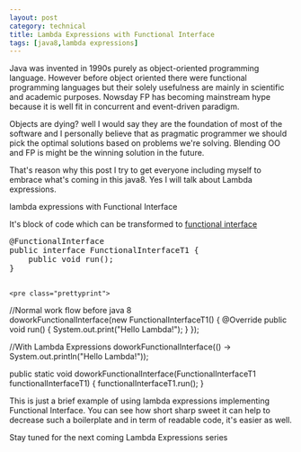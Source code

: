 ```yaml
---
layout: post
category: technical
title: Lambda Expressions with Functional Interface 
tags: [java8,lambda expressions]
---
```


<p>Java was invented in 1990s purely as object-oriented programming language. However before object oriented there were functional programming languages but their solely usefulness are mainly in scientific and academic purposes. Nowsday FP has becoming mainstream hype because it is well fit in concurrent and event-driven paradigm. </p>

<p>Objects are dying? well I would say they are the foundation of most of the software and I personally believe that as pragmatic programmer we should pick the optimal solutions based on problems we're solving. Blending OO and FP is might be the winning solution in the future.</p>

<!-- read more -->

<p>That's reason why this post I try to get everyone including myself to embrace what's coming in this java8. Yes I will talk about Lambda expressions.</p>

<p>lambda expressions with Functional Interface</p>

<p>It's block of code which can be transformed to <a target="_blank" href="http://download.java.net/jdk8/docs/api/java/lang/FunctionalInterface.html">functional interface</a></p>

<p>
	<pre class="prettyprint">
@FunctionalInterface
public interface FunctionalInterfaceT1 {
    public void run();
}	
	</pre>		
	
	<pre class="prettyprint">
//Normal work flow before java 8	
doworkFunctionalInterface(new FunctionalInterfaceT1() {
    @Override
    public void run() {
        System.out.print("Hello Lambda!");
    }
});

//With Lambda Expressions
doworkFunctionalInterface(() -> System.out.println("Hello Lambda!"));

public static void doworkFunctionalInterface(FunctionalInterfaceT1 functionalInterfaceT1) {
        functionalInterfaceT1.run();
}
	</pre>	
</p>

<p>
	This is just a brief example of using lambda expressions implementing Functional Interface. You can see how short sharp sweet it can help to decrease such a boilerplate and in term of readable code, it's easier as well.
</p>

<p>
	Stay tuned for the next coming Lambda Expressions series
</p>